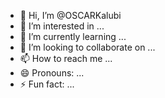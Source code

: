 - 👋 Hi, I’m @OSCARKalubi
- 👀 I’m interested in ...
- 🌱 I’m currently learning ...
- 💞️ I’m looking to collaborate on ...
- 📫 How to reach me ...
- 😄 Pronouns: ...
- ⚡ Fun fact: ...

<!---
OSCARKalubi/OSCARKalubi is a ✨ special ✨ repository because its `README.md` (this file) appears on your GitHub profile.
You can click the Preview link to take a look at your changes.
--->
